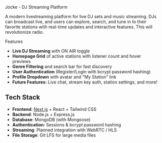 Jocke - DJ Streaming Platform

A modern livestreaming platform for live DJ sets and music streaming. DJs can broadcast live, and users can explore, search, and tune in to their favorite stations with real-time updates and interactive features. This will revolutionize radio.

Features

- **Live DJ Streaming** with ON AIR toggle
- **Homepage Grid** of active stations with listener count and hover previews
- **Genre Filtering** and search bar for fast discovery
- **User Authentication** (Register/Login with bcrypt password hashing)
- **Profile Dropdown** with avatar and "My Station" link
- **Future Features:** Live chat, stream key auth, station settings, and more!

## Tech Stack

- **Frontend**: [Next.js](https://nextjs.org/) + React + Tailwind CSS
- **Backend**: Node.js + Express.js
- **Database**: MongoDB (with Mongoose)
- **Authentication**: Sessions & bcrypt password hashing
- **Streaming**: Planned integration with WebRTC / HLS
- **File Storage**: Git LFS for large media files
